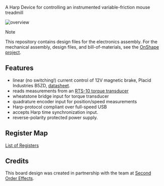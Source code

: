 A Harp Device for controlling an instrumented variable-friction mouse treadmill

![overview](./assets/pics/overview_diagram.png)

> [!NOTE]
> This repository contains design files for the electronics assembly. For the mechanical assembly, design files, and bill-of-materials, see the [OnShape project](https://cad.onshape.com/documents/579ff6de692121d8b6a45604/v/23e1e086e9eb645d096dac80/e/a0ad881c32324c0acf8e15df).

## Features
* linear (no switching!) current control of 12V magnetic brake, Placid Industries B5ZD, [datasheet](https://placidindustries.com/d/?h=a03be4b).
* reads measurements from an [RTS-10 torque transducer](https://www.transducertechniques.com/rts-torque-sensor.aspx#)
* wheatstone bridge input for torque transducer
* quadrature encoder input for position/speed measurements
* Harp-protocol compliant over full-speed USB
* accepts Harp time synchronization input.
* reverse-polarity protected power supply.

## Register Map
[List of Registers](./firmware/docs/register_map.csv)

## Credits
This board design was created in partnership with the team at [Second Order Effects](https://soeffects.com/).
